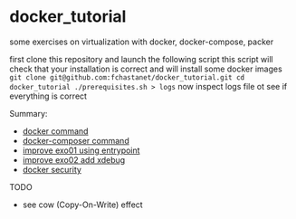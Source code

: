 # docker_tutorial

some exercises on virtualization with docker, docker-compose, packer

first clone this repository and launch the following script
this script will check that your installation is correct
and will install some docker images 
`
git clone git@github.com:fchastanet/docker_tutorial.git
cd docker_tutorial
./prerequisites.sh > logs
`
now inspect logs file ot see if everything is correct

Summary:
* [docker command](01-docker/Readme.md)
* [docker-composer command](02-docker-compose/exo01/Readme.md)
* [improve exo01 using entrypoint](02-docker-compose/exo02/Readme.md)
* [improve exo02 add xdebug](02-docker-compose/exo03/Readme.md)
* [docker security](03-docker-security/Readme.md)

TODO
* see cow (Copy-On-Write) effect

